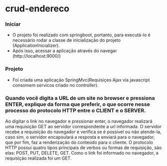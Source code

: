 # crud-endereco
 
### Iniciar
 - O projeto foi realizado com springboot, portanto, para executá-lo é necessário rodar a  classe de inicialização do projeto
   (ApplicationInicializer).
 - Após isso, acessar a aplicação através do navegar (http://localhost:9000/)
 
### Projeto
 - Foi criada uma aplicação SpringMvc(Requisiçes Ajax via javascript consomem servicos criado no controller).
 


### Quando você digita a URL de um site no browser e pressiona ENTER, explique da forma que preferir, o que ocorre nesse processo do protocolo HTTP entre o CLIENT e o SERVER. 

  Ao digitar o link no navegador e pressionar enter, o navegador realizará uma requisição GET ao servidor correspondente a url informada. 
  O servidor recebe a requisição do navegador e verifica se é possivel ou não atende-la, caso sim, o servidor encapsulará a resposta 
  e enviará para o navegador, que por fim, faz a renderização do conteúdo para o cliente. O protocolo HTTP possui quatro tipos principais 
  de verbos ou formas de requisição, são elas: POST, PUT, DELETE, GET. Como o link foi informado no navegador, a requisição 
  realizada foi um GET.      
